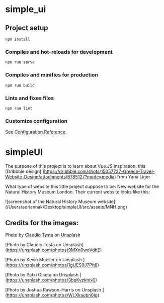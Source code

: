 # simple_ui

## Project setup
```
npm install
```

### Compiles and hot-reloads for development
```
npm run serve
```

### Compiles and minifies for production
```
npm run build
```

### Lints and fixes files
```
npm run lint
```

### Customize configuration
See [Configuration Reference](https://cli.vuejs.org/config/).
# simpleUI
The purpose of this project is to learn about Vue.JS
Inspiration: this [Dribbble design] (https://dribbble.com/shots/15057737-Greece-Travel-Website-Design/attachments/6785127?mode=media)  from Yana Liger

What type of website this little project suppose to be: 
New website for the Natural History Museum London. Their current website looks like this: 

![screenshot of the Natural History Museum website] (/Users/adriannak/Desktop/simpleUI/src/assets/MNH.png)

## Credits for the images: 
Photo by <a href="https://unsplash.com/@claudiotesta?utm_source=unsplash&utm_medium=referral&utm_content=creditCopyText">Claudio Testa</a> on <a href="https://unsplash.com/?utm_source=unsplash&utm_medium=referral&utm_content=creditCopyText">Unsplash</a>
  
[Photo by Claudio Testa on Unsplash] (https://unsplash.com/photos/9MXn0woVdhE)

[Photo by Kevin Mueller on Unsplash ] (https://unsplash.com/photos/1gUES9J7Ph8)

[Photo by Patxi Olaeta on Unsplash ] (https://unsplash.com/photos/3bpKvzknix0)

[Photo by Joshua Rawson-Harris on Unsplash ] (https://unsplash.com/photos/WLXkaubn0Ig)

